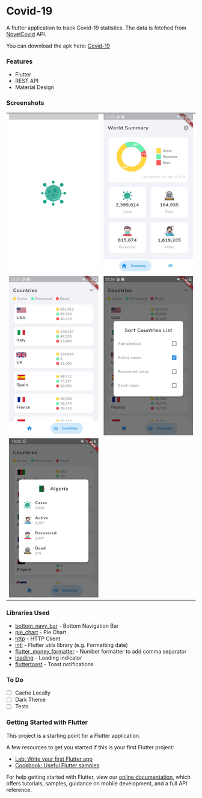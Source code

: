 # Covid-19

A flutter application to track Covid-19 statistics. The data is fetched from [NovelCovid](https://github.com/NovelCOVID/API) API.

You can download the apk here: [Covid-19](https://drive.google.com/open?id=1y-iucF3mHIvI4QOKd7e0DHJEenE7GNB5)

### Features
- Flutter
- REST API
- Material Design

### Screenshots
|                 |                  |          
| --------------- | ---------------- |
| <img src="screenshots/one.jpg" width="300" > | <img src="screenshots/two.jpg" width="300" > | 
| <img src="screenshots/three.jpg" width="300" > | <img src="screenshots/four.jpg" width="300" > |
| <img src="screenshots/five.jpg" width="300" > |

### Libraries Used
- [bottom_navy_bar](https://pub.dev/packages/bottom_navy_bar) - Bottom Navigation Bar
- [pie_chart](https://pub.dev/packages/pie_chart) - Pie Chart
- [http](https://pub.dev/packages/http) - HTTP Client
- [intl](https://pub.dev/packages/intl) - Flutter utils library (e.g. Formatting date)
- [flutter_money_formatter](https://pub.dev/packages/flutter_money_formatter) - Number formatter to add comma separator
- [loading](https://pub.dev/packages/loading) - Loading indicator
- [fluttertoast](https://pub.dev/packages/fluttertoast) - Toast notifications

### To Do
- [ ] Cache Locally
- [ ] Dark Theme
- [ ] Tests

### Getting Started with Flutter

This project is a starting point for a Flutter application.

A few resources to get you started if this is your first Flutter project:

- [Lab: Write your first Flutter app](https://flutter.dev/docs/get-started/codelab)
- [Cookbook: Useful Flutter samples](https://flutter.dev/docs/cookbook)

For help getting started with Flutter, view our
[online documentation](https://flutter.dev/docs), which offers tutorials,
samples, guidance on mobile development, and a full API reference.


